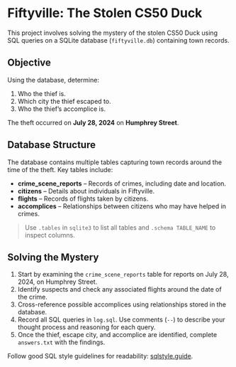 # Fiftyville: The Stolen CS50 Duck

This project involves solving the mystery of the stolen CS50 Duck using SQL queries on a SQLite database (`fiftyville.db`) containing town records.

## Objective

Using the database, determine:

1. Who the thief is.
2. Which city the thief escaped to.
3. Who the thief’s accomplice is.

The theft occurred on **July 28, 2024** on **Humphrey Street**.

## Database Structure

The database contains multiple tables capturing town records around the time of the theft. Key tables include:

- **crime_scene_reports** – Records of crimes, including date and location.
- **citizens** – Details about individuals in Fiftyville.
- **flights** – Records of flights taken by citizens.
- **accomplices** – Relationships between citizens who may have helped in crimes.

> Use `.tables` in `sqlite3` to list all tables and `.schema TABLE_NAME` to inspect columns.

## Solving the Mystery

1. Start by examining the `crime_scene_reports` table for reports on July 28, 2024, on Humphrey Street.
2. Identify suspects and check any associated flights around the date of the crime.
3. Cross-reference possible accomplices using relationships stored in the database.
4. Record all SQL queries in `log.sql`. Use comments (`--`) to describe your thought process and reasoning for each query.
5. Once the thief, escape city, and accomplice are identified, complete `answers.txt` with the findings.


Follow good SQL style guidelines for readability: [sqlstyle.guide](https://sqlstyle.guide).
